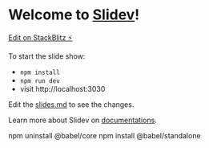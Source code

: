 # Welcome to [Slidev](https://github.com/slidevjs/slidev)!

[Edit on StackBlitz ⚡️](https://sli.dev/new)

To start the slide show:

- `npm install`
- `npm run dev`
- visit http://localhost:3030

Edit the [slides.md](./slides.md) to see the changes.

Learn more about Slidev on [documentations](https://sli.dev/).

npm uninstall @babel/core
npm install @babel/standalone
